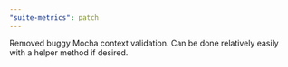 ```yaml
---
"suite-metrics": patch
---
```


Removed buggy Mocha context validation. Can be done relatively easily with a helper method if desired.
